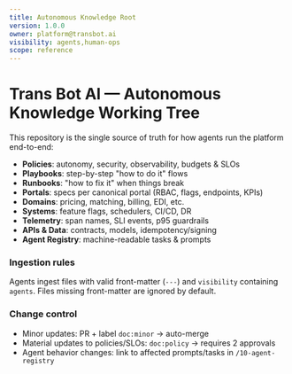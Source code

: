 ```yaml
---
title: Autonomous Knowledge Root
version: 1.0.0
owner: platform@transbot.ai
visibility: agents,human-ops
scope: reference
---
```


# Trans Bot AI — Autonomous Knowledge Working Tree

This repository is the single source of truth for how agents run the platform end-to-end:

- **Policies**: autonomy, security, observability, budgets & SLOs
- **Playbooks**: step-by-step "how to do it" flows
- **Runbooks**: "how to fix it" when things break
- **Portals**: specs per canonical portal (RBAC, flags, endpoints, KPIs)
- **Domains**: pricing, matching, billing, EDI, etc.
- **Systems**: feature flags, schedulers, CI/CD, DR
- **Telemetry**: span names, SLI events, p95 guardrails
- **APIs & Data**: contracts, models, idempotency/signing
- **Agent Registry**: machine-readable tasks & prompts

### Ingestion rules

Agents ingest files with valid front-matter (`---`) and `visibility` containing `agents`. Files missing front-matter are ignored by default.

### Change control

- Minor updates: PR + label `doc:minor` → auto-merge
- Material updates to policies/SLOs: `doc:policy` → requires 2 approvals
- Agent behavior changes: link to affected prompts/tasks in `/10-agent-registry`
